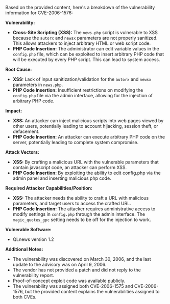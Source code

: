 Based on the provided content, here's a breakdown of the vulnerability information for CVE-2006-1576:

**Vulnerability:**

*   **Cross-Site Scripting (XSS):** The `news.php` script is vulnerable to XSS because the `autorx` and `newsx` parameters are not properly sanitized. This allows attackers to inject arbitrary HTML or web script code.
*   **PHP Code Insertion:** The administrator can edit variable values in the `config.php` file, which can be exploited to insert arbitrary PHP code that will be executed by every PHP script. This can lead to system access.

**Root Cause:**

*   **XSS:** Lack of input sanitization/validation for the `autorx` and `newsx` parameters in `news.php`.
*   **PHP Code Insertion:** Insufficient restrictions on modifying the `config.php` file via the admin interface, allowing for the injection of arbitrary PHP code.

**Impact:**

*   **XSS:** An attacker can inject malicious scripts into web pages viewed by other users, potentially leading to account hijacking, session theft, or defacement.
*   **PHP Code Insertion:** An attacker can execute arbitrary PHP code on the server, potentially leading to complete system compromise.

**Attack Vectors:**

*   **XSS:** By crafting a malicious URL with the vulnerable parameters that contain javascript code, an attacker can perform XSS.
*   **PHP Code Insertion:** By exploiting the ability to edit config.php via the admin panel and inserting malicious php code.

**Required Attacker Capabilities/Position:**

*   **XSS:** The attacker needs the ability to craft a URL with malicious parameters, and target users to access the crafted URL.
*   **PHP Code Insertion:** The attacker requires administrative access to modify settings in `config.php` through the admin interface. The `magic_quotes_gpc` setting needs to be off for the injection to work.

**Vulnerable Software:**
* QLnews version 1.2

**Additional Notes:**

* The vulnerability was discovered on March 30, 2006, and the last update to the advisory was on April 9, 2006.
* The vendor has not provided a patch and did not reply to the vulnerability report.
* Proof-of-concept exploit code was available publicly.
* The vulnerability was assigned both CVE-2006-1575 and CVE-2006-1576, but the provided content explains the vulnerabilities assigned to both CVEs.